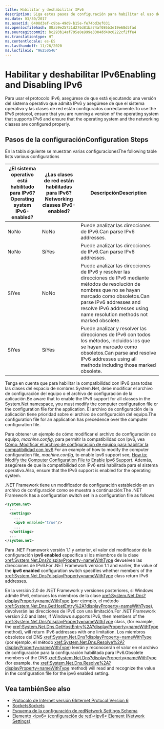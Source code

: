 ```yaml
---
title: Habilitar y deshabilitar IPv6
description: Siga estos pasos de configuración para habilitar el uso del protocolo IPv6, que incluyen la modificación del archivo de configuración del equipo o de la aplicación.
ms.date: 03/30/2017
ms.assetid: 6408d3ef-c9ba-49d9-b15e-fe74bd3ef031
ms.openlocfilehash: 00a59e25731d276d81ba74af086b3e19e68d5fad
ms.sourcegitcommit: bc293b14af795e0e999e3304dd40c0222cf2ffe4
ms.translationtype: HT
ms.contentlocale: es-ES
ms.lasthandoff: 11/26/2020
ms.locfileid: "96250546"
---
```

# <a name="enabling-and-disabling-ipv6"></a><span data-ttu-id="9bafb-103">Habilitar y deshabilitar IPv6</span><span class="sxs-lookup"><span data-stu-id="9bafb-103">Enabling and Disabling IPv6</span></span>

<span data-ttu-id="9bafb-104">Para usar el protocolo IPv6, asegúrese de que está ejecutando una versión del sistema operativo que admita IPv6 y asegúrese de que el sistema operativo y las clases de red están configurados correctamente.</span><span class="sxs-lookup"><span data-stu-id="9bafb-104">To use the IPv6 protocol, ensure that you are running a version of the operating system that supports IPv6 and ensure that the operating system and the networking classes are configured properly.</span></span>  
  
## <a name="configuration-steps"></a><span data-ttu-id="9bafb-105">Pasos de la configuración</span><span class="sxs-lookup"><span data-stu-id="9bafb-105">Configuration Steps</span></span>  

 <span data-ttu-id="9bafb-106">En la tabla siguiente se muestran varias configuraciones</span><span class="sxs-lookup"><span data-stu-id="9bafb-106">The following table lists various configurations</span></span>  
  
|<span data-ttu-id="9bafb-107">¿El sistema operativo está habilitado para IPv6?</span><span class="sxs-lookup"><span data-stu-id="9bafb-107">Operating system IPv6-enabled?</span></span>|<span data-ttu-id="9bafb-108">¿Las clases de red están habilitadas para IPv6?</span><span class="sxs-lookup"><span data-stu-id="9bafb-108">Networking classes IPv6-enabled?</span></span>|<span data-ttu-id="9bafb-109">Descripción</span><span class="sxs-lookup"><span data-stu-id="9bafb-109">Description</span></span>|  
|-------------------------------------|---------------------------------------|-----------------|  
|<span data-ttu-id="9bafb-110">No</span><span class="sxs-lookup"><span data-stu-id="9bafb-110">No</span></span>|<span data-ttu-id="9bafb-111">No</span><span class="sxs-lookup"><span data-stu-id="9bafb-111">No</span></span>|<span data-ttu-id="9bafb-112">Puede analizar las direcciones de IPv6.</span><span class="sxs-lookup"><span data-stu-id="9bafb-112">Can parse IPv6 addresses.</span></span>|  
|<span data-ttu-id="9bafb-113">No</span><span class="sxs-lookup"><span data-stu-id="9bafb-113">No</span></span>|<span data-ttu-id="9bafb-114">Sí</span><span class="sxs-lookup"><span data-stu-id="9bafb-114">Yes</span></span>|<span data-ttu-id="9bafb-115">Puede analizar las direcciones de IPv6.</span><span class="sxs-lookup"><span data-stu-id="9bafb-115">Can parse IPv6 addresses.</span></span>|  
|<span data-ttu-id="9bafb-116">Sí</span><span class="sxs-lookup"><span data-stu-id="9bafb-116">Yes</span></span>|<span data-ttu-id="9bafb-117">No</span><span class="sxs-lookup"><span data-stu-id="9bafb-117">No</span></span>|<span data-ttu-id="9bafb-118">Puede analizar las direcciones de IPv6 y resolver las direcciones de IPv6 mediante métodos de resolución de nombres que no se hayan marcado como obsoletos.</span><span class="sxs-lookup"><span data-stu-id="9bafb-118">Can parse IPv6 addresses and resolve IPv6 addresses using name resolution methods not marked obsolete.</span></span>|  
|<span data-ttu-id="9bafb-119">Sí</span><span class="sxs-lookup"><span data-stu-id="9bafb-119">Yes</span></span>|<span data-ttu-id="9bafb-120">Sí</span><span class="sxs-lookup"><span data-stu-id="9bafb-120">Yes</span></span>|<span data-ttu-id="9bafb-121">Puede analizar y resolver las direcciones de IPv6 con todos los métodos, incluidos los que se hayan marcado como obsoletos.</span><span class="sxs-lookup"><span data-stu-id="9bafb-121">Can parse and resolve IPv6 addresses using all methods including those marked obsolete.</span></span>|  
  
 <span data-ttu-id="9bafb-122">Tenga en cuenta que para habilitar la compatibilidad con IPv6 para todas las clases del espacio de nombres System.Net, debe modificar el archivo de configuración del equipo o el archivo de configuración de la aplicación.</span><span class="sxs-lookup"><span data-stu-id="9bafb-122">Be aware that to enable the IPv6 support for all classes in the System.Net namespace, you must modify the computer configuration file or the configuration file for the application.</span></span> <span data-ttu-id="9bafb-123">El archivo de configuración de la aplicación tiene prioridad sobre el archivo de configuración del equipo.</span><span class="sxs-lookup"><span data-stu-id="9bafb-123">The configuration file for an application has precedence over the computer configuration file.</span></span>  
  
 <span data-ttu-id="9bafb-124">Para obtener un ejemplo de cómo modificar el archivo de configuración de equipo, *machine.config*, para permitir la compatibilidad con Ipv6, vea [Cómo: Modificar el archivo de configuración de equipo para habilitar la compatibilidad con Ipv6](how-to-modify-the-computer-configuration-file-to-enable-ipv6-support.md).</span><span class="sxs-lookup"><span data-stu-id="9bafb-124">For an example of how to modify the computer configuration file, *machine.config*, to enable Ipv6 support see, [How to: Modify the Computer Configuration File to Enable Ipv6 Support](how-to-modify-the-computer-configuration-file-to-enable-ipv6-support.md).</span></span> <span data-ttu-id="9bafb-125">Además, asegúrese de que la compatibilidad con IPv6 está habilitada para el sistema operativo.</span><span class="sxs-lookup"><span data-stu-id="9bafb-125">Also, ensure that the IPv6 support is enabled for the operating system.</span></span>  
  
 <span data-ttu-id="9bafb-126">.NET Framework tiene un modificador de configuración establecido en un archivo de configuración como se muestra a continuación:</span><span class="sxs-lookup"><span data-stu-id="9bafb-126">The .NET Framework has a configuration switch set in a configuration file as follows</span></span>  
  
```xml  
<system.net>  
  ...  
  <settings>  
    ...  
    <ipv6 enabled="true"/>  
    ...  
  </settings>  
  ...  
</system.net>  
```  
  
 <span data-ttu-id="9bafb-127">Para .NET Framework versión 1.1 y anterior, el valor del modificador de la configuración **ipv6 enabled** especifica si los miembros de la clase <xref:System.Net.Dns?displayProperty=nameWithType> devuelven las direcciones de IPv6.</span><span class="sxs-lookup"><span data-stu-id="9bafb-127">For .NET Framework version 1.1 and earlier, the value of the **ipv6 enabled** configuration switch specifies whether members of the <xref:System.Net.Dns?displayProperty=nameWithType> class return IPv6 addresses.</span></span>  
  
 <span data-ttu-id="9bafb-128">En la versión 2.0 de .NET Framework y versiones posteriores, si Windows admite IPv6, entonces los miembros de la clase <xref:System.Net.Dns?displayProperty=nameWithType> (por ejemplo, el método <xref:System.Net.Dns.GetHostEntry%2A?displayProperty=nameWithType>), devolverán las direcciones de IPv6 con una limitación.</span><span class="sxs-lookup"><span data-stu-id="9bafb-128">For .NET Framework version 2.0 and later, if Windows supports IPv6, then members of the <xref:System.Net.Dns?displayProperty=nameWithType> class, (for example, the <xref:System.Net.Dns.GetHostEntry%2A?displayProperty=nameWithType> method), will return IPv6 addresses with one limitation.</span></span> <span data-ttu-id="9bafb-129">Los miembros obsoletos del DNS <xref:System.Net.Dns?displayProperty=nameWithType> (por ejemplo, el método <xref:System.Net.Dns.Resolve%2A?displayProperty=nameWithType>) leerán y reconocerán el valor en el archivo de configuración para la configuración habilitada para IPv6.</span><span class="sxs-lookup"><span data-stu-id="9bafb-129">Obsolete members of the DNS <xref:System.Net.Dns?displayProperty=nameWithType> (for example, the <xref:System.Net.Dns.Resolve%2A?displayProperty=nameWithType> method) will read and recognize the value in the configuration file for the ipv6 enabled setting.</span></span>  
  
## <a name="see-also"></a><span data-ttu-id="9bafb-130">Vea también</span><span class="sxs-lookup"><span data-stu-id="9bafb-130">See also</span></span>

- [<span data-ttu-id="9bafb-131">Protocolo de Internet versión 6</span><span class="sxs-lookup"><span data-stu-id="9bafb-131">Internet Protocol Version 6</span></span>](internet-protocol-version-6.md)
- [<span data-ttu-id="9bafb-132">Sockets</span><span class="sxs-lookup"><span data-stu-id="9bafb-132">Sockets</span></span>](sockets.md)
- [<span data-ttu-id="9bafb-133">Esquema de la configuración de red</span><span class="sxs-lookup"><span data-stu-id="9bafb-133">Network Settings Schema</span></span>](../configure-apps/file-schema/network/index.md)
- [<span data-ttu-id="9bafb-134">Elemento \<ipv6> (configuración de red)</span><span class="sxs-lookup"><span data-stu-id="9bafb-134">\<ipv6> Element (Network Settings)</span></span>](../configure-apps/file-schema/network/ipv6-element-network-settings.md)

